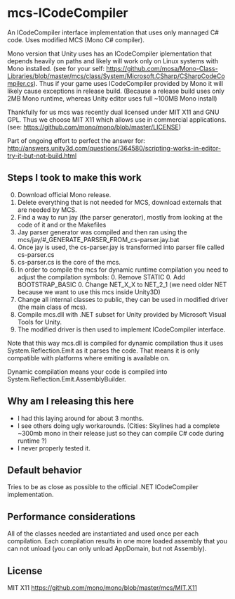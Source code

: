 # mcs-ICodeCompiler

An ICodeCompiler interface implementation that uses only mannaged C# code.
Uses modified MCS (Mono C# compiler).

Mono version that Unity uses has an ICodeCompiler iplementation that depends heavily on paths and likely will work only on Linux systems with Mono installed. (see for your self: https://github.com/mosa/Mono-Class-Libraries/blob/master/mcs/class/System/Microsoft.CSharp/CSharpCodeCompiler.cs). Thus if your game uses ICodeCompiler provided by Mono it will likely cause exceptions in release build. (Because a release build uses only 2MB Mono runtime, whereas Unity editor uses full ~100MB Mono install)

Thankfully for us mcs was recently dual licensed under MIT X11 and GNU GPL. Thus we choose MIT X11 which allows use in commercial applications. (see: https://github.com/mono/mono/blob/master/LICENSE)

Part of ongoing effort to perfect the answer for: http://answers.unity3d.com/questions/364580/scripting-works-in-editor-try-it-but-not-build.html


## Steps I took to make this work

0. Download official Mono release.
0. Delete everything that is not needed for MCS, download externals that are needed by MCS.
0. Find a way to run jay (the parser generator), mostly from looking at the code of it and or the Makefiles
0. Jay parser generator was compiled and then ran using the mcs/jay/#_GENERATE_PARSER_FROM_cs-parser.jay.bat
0. Once jay is used, the cs-parser.jay is transformed into parser file called cs-parser.cs
0. cs-parser.cs is the core of the mcs.
0. In order to compile the mcs for dynamic runtime compilation you need to adjust the compilation symbols:
	0. Remove STATIC
	0. Add BOOTSTRAP_BASIC
	0. Change NET_X_X to NET_2_1 (we need older NET because we want to use this mcs inside Unity3D)
0. Change all internal classes to public, they can be used in modified driver (the main class of mcs).
0. Compile mcs.dll with .NET subset for Unity provided by Microsoft Visual Tools for Unity. 
0. The modified driver is then used to implement ICodeCompiler interface.

Note that this way mcs.dll is compiled for dynamic compilation thus it uses System.Reflection.Emit as it parses the code. That means it is only compatible with platforms where emiting is available on.

Dynamic compilation means your code is compiled into System.Reflection.Emit.AssemblyBuilder.


## Why am I releasing this here

* I had this laying around for about 3 months.
* I see others doing ugly workarounds. 
(Cities: Skylines had a complete ~300mb mono in their release just so they can compile C# code during runtime ?)
* I never properly tested it.


## Default behavior
Tries to be as close as possible to the official .NET ICodeCompiler implementation.
 
## Performance considerations
All of the classes needed are instantiated and used once per each compilation. Each compilation results in one more loaded assembly that you can not unload (you can only unload AppDomain, but not Assembly).

## License
MIT X11 https://github.com/mono/mono/blob/master/mcs/MIT.X11
